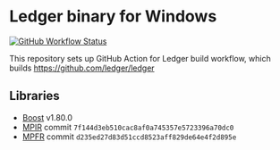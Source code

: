 # Ledger binary for Windows

[![GitHub Workflow Status](https://github.com/iquiw/ledger-binary/actions/workflows/build.yml/badge.svg)](https://github.com/iquiw/ledger-binary/actions/workflows/build.yml)

This repository sets up GitHub Action for Ledger build workflow, which builds https://github.com/ledger/ledger

## Libraries

* [Boost](https://www.boost.org/) v1.80.0
* [MPIR](https://github.com/BrianGladman/mpir) commit `7f144d3eb510cac8af0a745357e5723396a70dc0`
* [MPFR](https://github.com/BrianGladman/mpfr) commit `d235ed27d83d51ccd8523aff829de64e4f2d895e`
